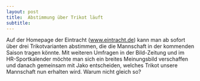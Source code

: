 ```yaml
---
layout: post
title:  Abstimmung über Trikot läuft
subtitle:  
---
```


Auf der Homepage der Eintracht (www.eintracht.de) kann man ab sofort über drei Trikotvarianten abstimmen, die die Mannschaft in der kommenden Saison tragen könnte. Mit weiteren Umfragen in der Bild-Zeitung und im HR-Sportkalender möchte man sich ein breites Meinungsbild verschaffen und danach gemeinsam mit Jako entscheiden, welches Trikot unsere Mannschaft nun erhalten wird. Warum nicht gleich so?


